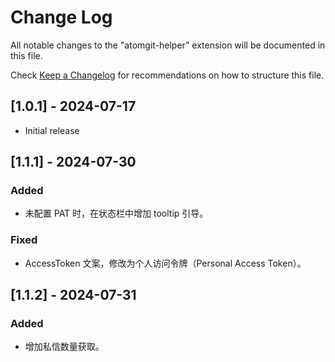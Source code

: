 # Change Log

All notable changes to the "atomgit-helper" extension will be documented in this file.

Check [Keep a Changelog](http://keepachangelog.com/) for recommendations on how to structure this file.

## [1.0.1] - 2024-07-17

- Initial release

## [1.1.1] - 2024-07-30

### Added

- 未配置 PAT 时，在状态栏中增加 tooltip 引导。

### Fixed

- AccessToken 文案，修改为个人访问令牌（Personal Access Token）。

## [1.1.2] - 2024-07-31

### Added

- 增加私信数量获取。
